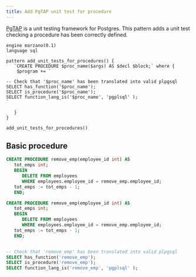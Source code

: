 ```yaml
---
title: Add PgTAP unit test for procedure
---
```


[PgTAP](https://pgtap.org/) is a unit testing framework for Postgres. This pattern adds a unit test checking a procedure has been correctly defined.

```grit
engine marzano(0.1)
language sql

pattern add_unit_tests_for_procedures() {
   `CREATE PROCEDURE $proc_name($args) AS $decl $block;` where {
    $program += `

-- Check that '$proc_name' has been translated into valid plpgsql
SELECT has_function('$proc_name');
SELECT is_procedure('$proc_name');
SELECT function_lang_is('$proc_name', 'pgplsql' );
`

   }
}

add_unit_tests_for_procedures()
```

## Basic procedure

```sql
CREATE PROCEDURE remove_emp(employee_id int) AS
   tot_emps int;
   BEGIN
      DELETE FROM employees
      WHERE employees.employee_id = remove_emp.employee_id;
   tot_emps := tot_emps - 1;
   END;
```

```sql
CREATE PROCEDURE remove_emp(employee_id int) AS
   tot_emps int;
   BEGIN
      DELETE FROM employees
      WHERE employees.employee_id = remove_emp.employee_id;
   tot_emps := tot_emps - 1;
   END;


-- Check that 'remove_emp' has been translated into valid plpgsql
SELECT has_function('remove_emp');
SELECT is_procedure('remove_emp');
SELECT function_lang_is('remove_emp', 'pgplsql' );
```
